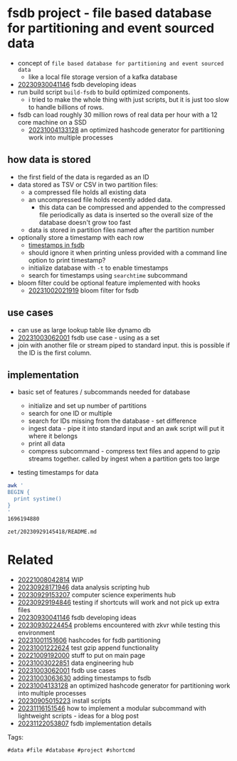 # fsdb project - file based database for partitioning and event sourced data

- concept of `file based database for partitioning and event sourced data`
  - like a local file storage version of a kafka database
- [20230930041146](/zet/20230930041146/README.md) fsdb developing ideas
- run build script `build-fsdb` to build optimized components.
  - i tried to make the whole thing with just scripts, but it is just too slow to handle billions of rows.
- fsdb can load roughly 30 million rows of real data per hour with a 12 core machine on a SSD
  - [20231004133128](/zet/20231004133128/README.md) an optimized hashcode generator for partitioning work into multiple processes

## how data is stored
- the first field of the data is regarded as an ID
- data stored as TSV or CSV in two partition files:
  - a compressed file holds all existing data
  - an uncompressed file holds recently added data.
    - this data can be compressed and appended to the compressed file periodically as data is inserted so the overall size of the database doesn't grow too fast
  - data is stored in partition files named after the partition number
- optionally store a timestamp with each row
  - [timestamps in fsdb](/zet/20231003063630/README.md)
  - should ignore it when printing unless provided with a command line option to print timestamp?
  - initialize database with `-t` to enable timestamps
  - search for timestamps using `searchtime` subcommand
- bloom filter could be optional feature implemented with hooks
  - [20231002021919](/zet/20231002021919/README.md) bloom filter for fsdb

## use cases
  - can use as large lookup table like dynamo db
- [20231003062001](/zet/20231003062001/README.md) fsdb use case - using as a set
- join with another file or stream piped to standard input. this is possible if the ID is the first column.

## implementation
- basic set of features / subcommands needed for database
  - initialize and set up number of partitions
  - search for one ID or multiple
  - search for IDs missing from the database - set difference
  - ingest data - pipe it into standard input and an awk script will put it where it belongs
  - print all data
  - compress subcommand - compress text files and append to gzip streams together. called by ingest when a partition gets too large

- testing timestamps for data
```bash
awk '
BEGIN {
  print systime()
}
'
1696194880
```

` zet/20230929145418/README.md `

# Related

- [20221008042814](/zet/20221008042814/README.md) WIP
- [20230928171946](/zet/20230928171946/README.md) data analysis scripting hub
- [20230929153207](/zet/20230929153207/README.md) computer science experiments hub
- [20230929194846](/zet/20230929194846/README.md) testing if shortcuts will work and not pick up extra files
- [20230930041146](/zet/20230930041146/README.md) fsdb developing ideas
- [20230930224454](/zet/20230930224454/README.md) problems encountered with zkvr while testing this environment
- [20231001151606](/zet/20231001151606/README.md) hashcodes for fsdb partitioning
- [20231001222624](/zet/20231001222624/README.md) test gzip append functionality
- [20221009192000](/zet/20221009192000/README.md) stuff to put on main page
- [20231003022851](/zet/20231003022851/README.md) data engineering hub
- [20231003062001](/zet/20231003062001/README.md) fsdb use cases
- [20231003063630](/zet/20231003063630/README.md) adding timestamps to fsdb
- [20231004133128](/zet/20231004133128/README.md) an optimized hashcode generator for partitioning work into multiple processes
- [20230905015223](/zet/20230905015223/README.md) install scripts
- [20231116151546](/zet/20231116151546/README.md) how to implement a modular subcommand with lightweight scripts - ideas for a blog post
- [20231122053807](/zet/20231122053807/README.md) fsdb implementation details

Tags:

    #data #file #database #project #shortcmd
